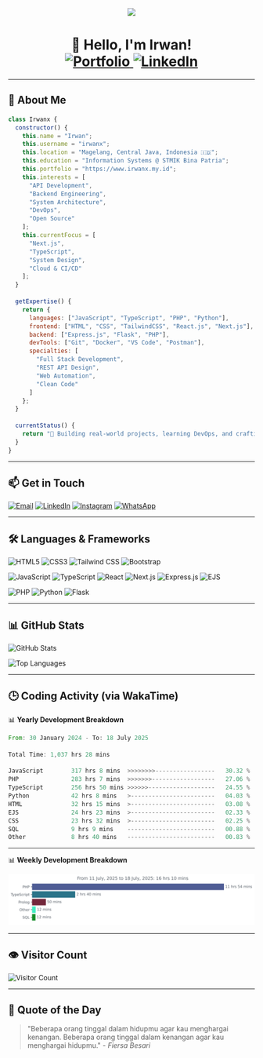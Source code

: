 <div id="header" align="center">
  <img src="https://media.giphy.com/media/M9gbBd9nbDrOTu1Mqx/giphy.gif" width="100"/>
  <h1 align="center">
    👋 Hello, I'm Irwan!
    <br/>
    <a href="https://www.irwanx.my.id">
      <img src="https://img.shields.io/badge/Portfolio-255E63?style=for-the-badge&logoColor=white" alt="Portfolio"/>
    </a>
    <a href="https://www.linkedin.com/in/irwan-xyans/">
      <img src="https://img.shields.io/badge/LinkedIn-0077B5?style=for-the-badge&logo=linkedin&logoColor=white" alt="LinkedIn"/>
    </a>
  </h1>
</div>

---

## 💫 About Me


```javascript
class Irwanx {
  constructor() {
    this.name = "Irwan";
    this.username = "irwanx";
    this.location = "Magelang, Central Java, Indonesia 🇮🇩";
    this.education = "Information Systems @ STMIK Bina Patria";
    this.portfolio = "https://www.irwanx.my.id";
    this.interests = [
      "API Development",
      "Backend Engineering",
      "System Architecture",
      "DevOps",
      "Open Source"
    ];
    this.currentFocus = [
      "Next.js",
      "TypeScript",
      "System Design",
      "Cloud & CI/CD"
    ];
  }

  getExpertise() {
    return {
      languages: ["JavaScript", "TypeScript", "PHP", "Python"],
      frontend: ["HTML", "CSS", "TailwindCSS", "React.js", "Next.js"],
      backend: ["Express.js", "Flask", "PHP"],
      devTools: ["Git", "Docker", "VS Code", "Postman"],
      specialties: [
        "Full Stack Development",
        "REST API Design",
        "Web Automation",
        "Clean Code"
      ]
    };
  }

  currentStatus() {
    return "🚀 Building real-world projects, learning DevOps, and crafting better APIs 🔥";
  }
}
```

---

## 📫 Get in Touch

[![Email](https://img.shields.io/badge/-Email-c14438?style=for-the-badge&logo=Gmail&logoColor=white)](mailto:irwan080304@gmail.com)
[![LinkedIn](https://img.shields.io/badge/LinkedIn-%230077B5?style=for-the-badge&logo=linkedin&logoColor=white)](https://www.linkedin.com/in/irwan-xyans/)
[![Instagram](https://img.shields.io/badge/Instagram-%23E4405F.svg?style=for-the-badge&logo=Instagram&logoColor=white)](https://instagram.com/irwan_x_yans/)
[![WhatsApp](https://img.shields.io/badge/WhatsApp-25D366?style=for-the-badge&logo=whatsapp&logoColor=white)](https://wa.me/628882611841)

---

## 🛠️ Languages & Frameworks

![HTML5](https://img.shields.io/badge/html5-%23E34F26.svg?style=for-the-badge&logo=html5&logoColor=white)
![CSS3](https://img.shields.io/badge/css3-%231572B6.svg?style=for-the-badge&logo=css3&logoColor=white)
![Tailwind CSS](https://img.shields.io/badge/tailwindcss-%2338B2AC.svg?style=for-the-badge&logo=tailwind-css&logoColor=white)
![Bootstrap](https://img.shields.io/badge/bootstrap-%23563D7C.svg?style=for-the-badge&logo=bootstrap&logoColor=white)

![JavaScript](https://img.shields.io/badge/javascript-%23323330.svg?style=for-the-badge&logo=javascript&logoColor=%23F7DF1E)
![TypeScript](https://img.shields.io/badge/typescript-%23007ACC.svg?style=for-the-badge&logo=typescript&logoColor=white)
![React](https://img.shields.io/badge/react-%2320232a.svg?style=for-the-badge&logo=react&logoColor=%2361DAFB)
![Next.js](https://img.shields.io/badge/next.js-%23000000.svg?style=for-the-badge&logo=next.js&logoColor=white)
![Express.js](https://img.shields.io/badge/express.js-%23404d59.svg?style=for-the-badge&logo=express&logoColor=%2361DAFB)
![EJS](https://img.shields.io/badge/ejs-%237D7D7D.svg?style=for-the-badge&logo=ejs&logoColor=white)

![PHP](https://img.shields.io/badge/php-%23777BB4.svg?style=for-the-badge&logo=php&logoColor=white)
![Python](https://img.shields.io/badge/python-3670A0?style=for-the-badge&logo=python&logoColor=ffdd54)
![Flask](https://img.shields.io/badge/flask-%23000.svg?style=for-the-badge&logo=flask&logoColor=white)

---

## 📊 GitHub Stats

![GitHub Stats](https://github-readme-stats-iota-inky-90.vercel.app/api?username=irwanx&show_icons=true&theme=tokyonight&include_all_commits=true&count_private=true)

![Top Languages](https://github-readme-stats-iota-inky-90.vercel.app/api/top-langs?username=irwanx&theme=nightowl&hide_border=false&layout=compact&langs_count=5&hide=css&count_private=true)

---

## 🕒 Coding Activity (via WakaTime)

📊 **Yearly Development Breakdown**

<!--START_SECTION:waka-->

```rust
From: 30 January 2024 - To: 18 July 2025

Total Time: 1,037 hrs 28 mins

JavaScript        317 hrs 8 mins  >>>>>>>>-----------------   30.32 %
PHP               283 hrs 7 mins  >>>>>>>------------------   27.06 %
TypeScript        256 hrs 50 mins >>>>>>-------------------   24.55 %
Python            42 hrs 8 mins   >------------------------   04.03 %
HTML              32 hrs 15 mins  >------------------------   03.08 %
EJS               24 hrs 23 mins  >------------------------   02.33 %
CSS               23 hrs 32 mins  >------------------------   02.25 %
SQL               9 hrs 9 mins    -------------------------   00.88 %
Other             8 hrs 40 mins   -------------------------   00.83 %
```

<!--END_SECTION:waka-->

---

📊 **Weekly Development Breakdown**

<img src="images/stat.svg" alt="Irwanx WakaTime Activity"/>

---

## 👁️ Visitor Count

![Visitor Count](https://profile-counter.glitch.me/irwanx/count.svg)

---

## 📜 Quote of the Day

<!-- START_QUOTE -->
> "Beberapa orang tinggal dalam hidupmu agar kau menghargai kenangan. Beberapa orang tinggal dalam kenangan agar kau menghargai hidupmu." - *Fiersa Besari*
<!-- END_QUOTE -->
